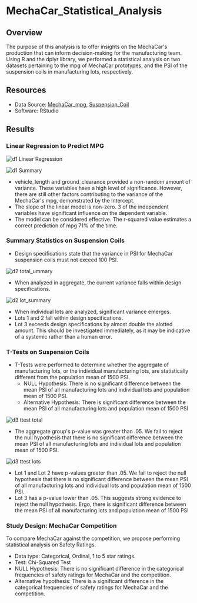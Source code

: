 # MechaCar_Statistical_Analysis
## Overview
The purpose of this analysis is to offer insights on the MechaCar's production that can inform decision-making for the manufacturing team. Using R and the dplyr library, we performed a statistical analysis on two datasets pertaining to the mpg of MechaCar prototypes, and the PSI of the suspension coils in manufacturing lots, respectively.
## Resources
- Data Source: [MechaCar_mpg](https://github.com/mcarson16/MechaCar_Statistical_Analysis/blob/main/resources/MechaCar_mpg.csv), [Suspension_Coil](https://github.com/mcarson16/MechaCar_Statistical_Analysis/blob/main/resources/Suspension_Coil.csv)
- Software: RStudio
## Results
### Linear Regression to Predict MPG
![d1 Linear Regression](https://user-images.githubusercontent.com/83254435/130503442-a5d2ab28-5871-4494-8963-f4eb8ec51f54.PNG)

![d1 Summary](https://user-images.githubusercontent.com/83254435/130503492-2014c520-c2eb-4dc2-81e9-a17ad64d3cc5.PNG)

- vehicle_length and ground_clearance provided a non-random amount of variance. These variables have a high level of significance. However, there are still other factors contributing to the variance of the MechaCar's mpg, demonstrated by the Intercept.
- The slope of the linear model is non-zero. 3 of the independent variables have significant influence on the dependent variable.
- The model can be considered effective. The r-squared value estimates a correct prediction of mpg 71% of the time.

### Summary Statistics on Suspension Coils
- Design specifications state that the variance in PSI for MechaCar suspension coils must not exceed 100 PSI.

![d2 total_ummary](https://user-images.githubusercontent.com/83254435/130503532-f51255a3-0c5e-4cb4-a9a0-90b68dfd0a83.PNG)

- When analyzed in aggregate, the current variance falls within design specifications.

![d2 lot_summary](https://user-images.githubusercontent.com/83254435/130503550-3e8f9e80-d844-415b-8557-598c2c6adca5.PNG)

- When individual lots are analyzed, significant variance emerges.
- Lots 1 and 2 fall within design specifications.
- Lot 3 exceeds design specifications by almost double the alotted amount. This should be investigated immediately, as it may be indicative of a systemic rather than a human error.

### T-Tests on Suspension Coils
- T-Tests were performed to determine whether the aggregate of manufacturing lots, or the individual manufacturing lots, are statistically different from the population mean of 1500 PSI.
  - NULL Hypothesis: There is no significant difference between the mean PSI of all manufacturing lots and individual lots and population mean of 1500 PSI.
  - Alternative Hypothesis: There is significant difference between the mean PSI of all manufacturing lots and population mean of 1500 PSI

![d3 ttest total](https://user-images.githubusercontent.com/83254435/130503581-ea9027ff-bb3c-4cea-b0e7-c9b09437a29e.PNG)

- The aggregate group's p-value was greater than .05. We fail to reject the null hypothesis that there is no significant difference between the mean PSI of all manufacturing lots and individual lots and population mean of 1500 PSI.

![d3 ttest lots](https://user-images.githubusercontent.com/83254435/130503602-5ec3a78f-c8da-444d-99bb-a7dbbbb396bb.PNG)

- Lot 1 and Lot 2 have p-values greater than .05. We fail to reject the null hypothesis that there is no significant difference between the mean PSI of all manufacturing lots and individual lots and population mean of 1500 PSI.
- Lot 3 has a p-value lower than .05. This suggests strong evidence to reject the null hypothesis. Ergo, there is significant difference between the mean PSI of all manufacturing lots and population mean of 1500 PSI

### Study Design: MechaCar Competition
To compare MechaCar against the competition, we propose performing statistical analysis on Safety Ratings.

  - Data type: Categorical, Ordinal, 1 to 5 star ratings.
  - Test: Chi-Squared Test
  - NULL Hypothesis: There is no significant difference in the categorical frequencies of safety ratings for MechaCar and the competition.
  - Alternative hypothesis: There is a significant difference in the categorical frequencies of safety ratings for MechaCar and the competition.
